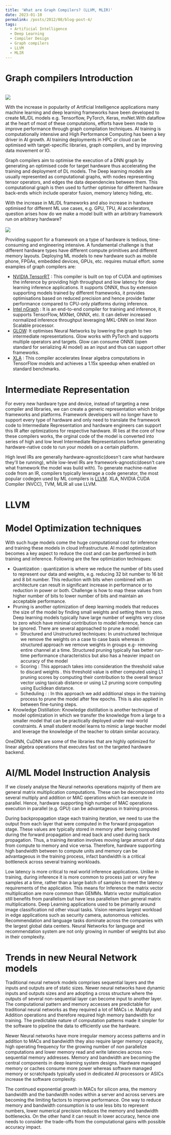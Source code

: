 ```yaml
---
title: 'What are Graph Compilers? (LLVM, MLIR)'
date: 2023-01-10
permalink: /posts/2012/08/blog-post-4/
tags:
  - Artificial Intelligence
  - Deep Learning
  - Compiler Design
  - Graph compilers
  - LLVM
  - MLIR
---
```

Graph compilers Introduction
===
<br/><img src='/images/graph_compiler_2.png'>

With the increase in popularity of Artificial Intelligence applications many machine learning and deep learning frameworks have been developed to create ML/DL models e.g. Tensorflow, PyTorch, Keras, mxNet.With dataflow at the heart of most of these computations, efforts have been made to improve performance through graph compilation techniques.
AI training is computationally intensive and High Performance Computing has been a key driver in AI growth. AI training deployments in HPC or cloud can be optimised with target-specific libraries, graph compilers, and by improving data movement or IO. 

Graph compilers aim to optimise the execution of a DNN graph by generating an optimised code for target hardware thus accelerating the training and deployment of DL models.
The Deep learning models are usually represented as computational graphs, with nodes representing tensor operators, and edges the data dependencies between them. This computational graph is then used to further optimise for different hardware back-ends which include operator fusion, memory latency hiding, etc.

With the increase in ML/DL frameworks and also increase in hardware optimised for different ML use cases, e.g. GPU, TPU, AI accelerators, question arises how do we make a model built with an arbitrary framework run on arbitrary hardware?  
<br/><img src='/images/graph_compiler_1.png'>

Providing support for a framework on a type of hardware is tedious, time-consuming and engineering intensive. A fundamental challenge is that different hardware types have different compute primitives and different memory layouts. Deploying ML models to new hardware such as mobile phone, FPGAs, embedded devices, GPUs, etc. requires mutual effort. some examples of graph compilers are:
* [NVIDIA TensorRT](https://developer.nvidia.com/tensorrt) : This compiler is built on top of CUDA and optimises the inference by providing high throughput and low latency for deep learning inference applications. It supports ONNX, thus by extension supporting models trained by different frameworks, it provides optimisations based on reduced precision and hence provide faster performance compared to CPU-only platforms during inference.
* [Intel nGraph](https://www.intel.com/content/www/us/en/artificial-intelligence/ngraph.html) : It is an end-to-end compiler for training and inference, it supports TensorFlow, MXNet, ONNX, etc. It can deliver increased normalized inference throughput leveraging MKL-DNN on Intel Xeon Scalable processor.
* [GLOW](https://arxiv.org/abs/1805.00907): It optimises Neural Networks by lowering the graph to two intermediate representations. Glow works with PyTorch and supports multiple operators and targets. Glow can consume ONNX (open standard for serializing AI model) as an input and thus can support other frameworks.
* [XLA](https://www.tensorflow.org/xla) : This compiler accelerates linear algebra computations in TensorFlow models and achieves a 1.15x speedup when enabled on standard benchmarks.

Intermediate Representation
===
For every new hardware type and device, instead of targeting a new compiler and libraries, we can create a generic representation which bridge frameworks and platforms. Framework developers will no longer have to support every type of hardware and only need to translate the framework code to Intermediate Representation and hardware engineers can support this IR after optimizations for respective hardware. IR lies at the core of how these compilers works, the orginal code of the model is converted into series of high and low level Intermediate Representations before generating hardware-native code to run your models on a certain platform.

High level IRs are generally hardware-agnostic(doesn't care what hardware they'll be running), while low-level IRs are framework-agnostic(doesn't care what framework the model was build with). To generate machine-native code from an IR, compilers typically leverage a code generator, the most popular codegen used by ML compilers is [LLVM](https://en.wikipedia.org/wiki/LLVM). XLA, NVIDIA CUDA Compiler (NVCC), TVM, MLIR all use LLVM.

LLVM 
===



Model Optimization techniques
====

With such huge models come the huge computational cost for inference and training these models in cloud infrastructure. AI model optimization becomes a key aspect to reduce the cost and can be performed in both training and inference. Following are the few optimization techniques:
* Quantization : quantization is where we reduce the number of bits used to represent our data and weights, e.g. reducing 32 bit number to 16 bit and 8 bit number. This reduction with bits when combined with an architecture can result in significant increase in performance or to reduction in power or both. Challenge is how to map these values from higher number of bits to lower number of bits and maintain an acceptable performance.
* Pruning is another optimization of deep learning models that reduces the size of the model by finding small weights and setting them to zero. Deep learning models typically have large number of weights very close to zero which have minimal contribution to model inference, hence can be ignored. There are several approached to prune a model:
  * Structured and Unstructured techniques: In unstructured technique we remove the weights on a case to case basis whereas in structured
approach we remove weights in groups e.g- removing entire channel at a time. Structured
pruning typically has better run-time performance characteristics but also has a heavier
impact on accuracy of the model
  * Scoring : This approach takes into consideration the threshold value to discard weights . this
threshold value is either computed using L1 pruning scores by computing their contribution
to the overall tensor vector using taxicab distance or using L2 pruning score computing
using Euclidean distance.
  * Scheduling : : In this approach we add additional steps in the training process to prune the
model after few epochs. This is also applied in between fine-tuning steps.
* Knowledge Distillation: Knowledge distillation is another technique of model optimization in which we transfer the knowledge from a large to a smaller model that can be practically deployed under real-world constraints. A small student model learns to mimic a large teacher model and leverage the knowledge of the teacher to obtain similar accuracy.

OneDNN, CuDNN are some of the libraries that are highly optimized for linear algebra operations that executes fast on the targeted hardware backend.

AI/ML Model Instruction Analysis
======

If we closely analyse the Neural networks operations majority of them are general matrix multiplication computations. These can be decomposed into several multiply and addition or MAC operations which can execute in parallel. Hence, hardware supporting high number of MAC operations execution in parallel (e.g. GPU) can be advantageous in training process.

During backpropagation stage each training iteration, we need to use the output from each layer that were computed in the forward propagation stage. These values are typically stored in memory after being computed during the forward propagation and read back and used during back propagation. Thus, a training iteration involves moving large amount of data from compute to memory and vice versa. Therefore, hardware supporting high bandwidth between to compute units and memory can be advantageous in the training process, infact bandwidth is a critical bottleneck across several training workloads.

Low latency is more critical to real world inference applications. Unlike in training, during inference it is more common to process just or very few samples at a time, rather than a large batch of samples to meet the latency requirements of the application. This means for Inference the matrix vector multiplication are more common than GEMMs. Matrix vector multiplication still benefits from parallelism but have less parallelism than general matrix multiplications. Deep Learning applications used to be primarily around image classification nd other visual tasks. Vision remains largest workload in edge applications such as security camera, autonomous vehicles. Recommendation and language tasks dominate across the companies with the largest global data centers. Neural Networks for language and recommendation system are not only growing in number of weights but also in their complexity. 

Trends in new Neural Network models
===
Traditional neural network models comprises sequential layers and the inputs and outputs are of static sizes. Newer neural networks have dynamic inputs and outputs sizes and are adopting a cross structure where the outputs of several non-sequential layer can become input to another layer. The computational pattern and memory accesses are predictable for traditional neural networks as they required a lot of MACs i.e. Multiply and Addition operations and therefore required high memory bandwidth for training. The predictable nature of computation patterns made it simpler for the software to pipeline the data to efficiently use the hardware. 

Newer Neural networks have more irregular memory access patterns and in addition to MACs and bandwidth they also require larger memory capacity, high operating frequency for the growing number of non parallelize computations and lower memory read and write latencies across non-sequential memory addresses. Memory and bandwidth are becoming the central components in deep learning system designs. Hardware managed memory or caches consume more power whereas software managed memory or scratchpads typically used in dedicated AI processors or ASICs increase the software complexity.


The continued exponential growth in MACs for silicon area, the memory bandwidth and the bandwidth nodes within a server and across servers are becoming the limiting factors to improve performance. One way to reduce memory and bandwidth consumption is to use less bits to represent numbers, lower numerical precision reduces the memory and bandwidth bottlenecks. On the other hand it can result in lower accuracy, hence one needs to consider the trade-offs from the computational gains with possible accuracy impact. 

